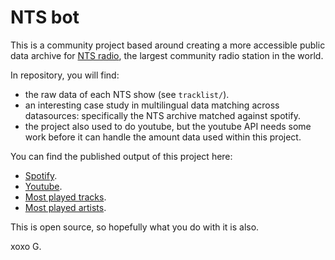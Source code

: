 # NTS bot

This is a community project based around creating a more accessible public data archive for [NTS radio](https://www.nts.live/), the largest community radio station in the world.

In repository, you will find:

- the raw data of each NTS show (see `tracklist/`).
- an interesting case study in multilingual data matching across datasources: specifically the NTS archive matched against spotify.
- the project also used to do youtube, but the youtube API needs some work before it can handle the amount data used within this project.

You can find the published output of this project here:

- [Spotify](https://open.spotify.com/user/31yeoenly5iu5pvoatmuvt7i7ksy).
- [Youtube](https://www.youtube.com/@nts-bot).
- [Most played tracks](./most_played_tracks.txt).
- [Most played artists](./most_played_artists.txt).

This is open source, so hopefully what you do with it is also.

xoxo G.
